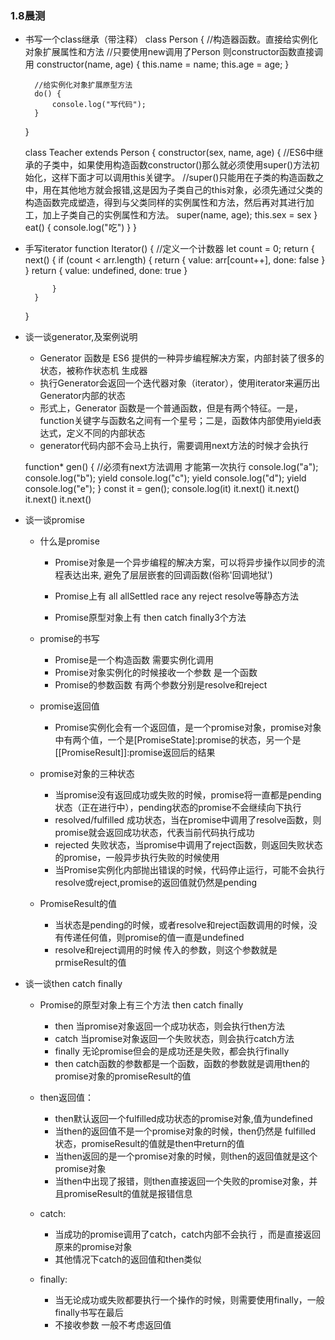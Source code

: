 ### 1.8晨测
- 书写一个class继承（带注释）
    class Person {
        //构造器函数。直接给实例化对象扩展属性和方法
        //只要使用new调用了Person 则constructor函数直接调用
        constructor(name, age) {
            this.name = name;
            this.age = age;
        }

        //给实例化对象扩展原型方法
        do() {
            console.log("写代码");
        }
    }


    class Teacher extends Person {
        constructor(sex, name, age) {
            //ES6中继承的子类中，如果使用构造函数constructor()那么就必须使用super()方法初始化，这样下面才可以调用this关键字。
            //super()只能用在子类的构造函数之中，用在其他地方就会报错,这是因为子类自己的this对象，必须先通过父类的构造函数完成塑造，得到与父类同样的实例属性和方法，然后再对其进行加工，加上子类自己的实例属性和方法。
            super(name, age);
            this.sex = sex
        }
        eat() {
            console.log("吃")
        }
    }

- 手写iterator
    function Iterator() {
        //定义一个计数器
        let count = 0;
        return {
            next() {
                if (count < arr.length) {
                    return {
                        value: arr[count++],
                        done: false
                    }
                }
                return {
                    value: undefined,
                    done: true
                }

            }
        }
    }


- 谈一谈generator,及案例说明
    - Generator 函数是 ES6 提供的一种异步编程解决方案，内部封装了很多的状态，被称作状态机 生成器
    - 执行Generator会返回一个迭代器对象（iterator），使用iterator来遍历出Generator内部的状态
    - 形式上，Generator 函数是一个普通函数，但是有两个特征。一是，function关键字与函数名之间有一个星号；二是，函数体内部使用yield表达式，定义不同的内部状态
    - generator代码内部不会马上执行，需要调用next方法的时候才会执行

    function* gen() {
        //必须有next方法调用 才能第一次执行
        console.log("a");
        console.log("b");
        yield console.log("c");
        yield console.log("d");
        yield console.log("e");
    }
    const it = gen();
    console.log(it)
    it.next()
    it.next()
    it.next()
    it.next()

- 谈一谈promise
    - 什么是promise 
        - Promise对象是一个异步编程的解决方案，可以将异步操作以同步的流程表达出来, 避免了层层嵌套的回调函数(俗称'回调地狱')

        - Promise上有 all allSettled race  any reject resolve等静态方法
        - Promise原型对象上有 then catch finally3个方法
    
    - promise的书写
        - Promise是一个构造函数 需要实例化调用
        - Promise对象实例化的时候接收一个参数 是一个函数
        - Promise的参数函数 有两个参数分别是resolve和reject

    - promise返回值
        - Promise实例化会有一个返回值，是一个promise对象，promise对象中有两个值，一个是[PromiseState]:promise的状态，另一个是[[PromiseResult]]:promise返回后的结果

    - promise对象的三种状态
        - 当promise没有返回成功或失败的时候，promise将一直都是pending状态（正在进行中），pending状态的promise不会继续向下执行
        - resolved/fulfilled 成功状态，当在promise中调用了resolve函数，则promise就会返回成功状态，代表当前代码执行成功
        - rejected 失败状态，当promise中调用了reject函数，则返回失败状态的promise，一般异步执行失败的时候使用
        - 当Promise实例化内部抛出错误的时候，代码停止运行，可能不会执行resolve或reject,promise的返回值就仍然是pending

    - PromiseResult的值
        - 当状态是pending的时候，或者resolve和reject函数调用的时候，没有传递任何值，则promise的值一直是undefined
        - resolve和reject调用的时候 传入的参数，则这个参数就是prmiseResult的值
    
- 谈一谈then catch finally
    - Promise的原型对象上有三个方法 then catch finally
        - then 当promise对象返回一个成功状态，则会执行then方法
        - catch 当promise对象返回一个失败状态，则会执行catch方法
        - finally 无论promise但会的是成功还是失败，都会执行finally
        - then catch函数的参数都是一个函数，函数的参数就是调用then的promise对象的promiseResult的值

    - then返回值：
        - then默认返回一个fulfilled成功状态的promise对象,值为undefined
        - 当then的返回值不是一个promise对象的时候，then仍然是 fulfilled 状态，promiseResult的值就是then中return的值
        - 当then返回的是一个promise对象的时候，则then的返回值就是这个promise对象
        - 当then中出现了报错，则then直接返回一个失败的promise对象，并且promiseResult的值就是报错信息

    - catch:
        - 当成功的promise调用了catch，catch内部不会执行 ，而是直接返回原来的promise对象
        - 其他情况下catch的返回值和then类似

    - finally:
        - 当无论成功或失败都要执行一个操作的时候，则需要使用finally，一般finally书写在最后
        - 不接收参数 一般不考虑返回值
